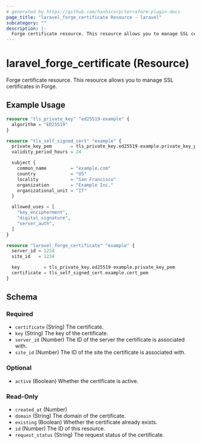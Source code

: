 ```yaml
---
# generated by https://github.com/hashicorp/terraform-plugin-docs
page_title: "laravel_forge_certificate Resource - laravel"
subcategory: ""
description: |-
  Forge certificate resource. This resource allows you to manage SSL certificates in Forge.
---
```


# laravel_forge_certificate (Resource)

Forge certificate resource. This resource allows you to manage SSL certificates in Forge.

## Example Usage

```terraform
resource "tls_private_key" "ed25519-example" {
  algorithm = "ED25519"
}

resource "tls_self_signed_cert" "example" {
  private_key_pem       = tls_private_key.ed25519-example.private_key_pem
  validity_period_hours = 24

  subject {
    common_name         = "example.com"
    country             = "US"
    locality            = "San Francisco"
    organization        = "Example Inc."
    organizational_unit = "IT"
  }

  allowed_uses = [
    "key_encipherment",
    "digital_signature",
    "server_auth",
  ]
}

resource "laravel_forge_certificate" "example" {
  server_id = 1234
  site_id   = 1234

  key         = tls_private_key.ed25519-example.private_key_pem
  certificate = tls_self_signed_cert.example.cert_pem
}
```

<!-- schema generated by tfplugindocs -->
## Schema

### Required

- `certificate` (String) The certificate.
- `key` (String) The key of the certificate.
- `server_id` (Number) The ID of the server the certificate is associated with.
- `site_id` (Number) The ID of the site the certificate is associated with.

### Optional

- `active` (Boolean) Whether the certificate is active.

### Read-Only

- `created_at` (Number)
- `domain` (String) The domain of the certificate.
- `existing` (Boolean) Whether the certificate already exists.
- `id` (Number) The ID of this resource.
- `request_status` (String) The request status of the certificate.
